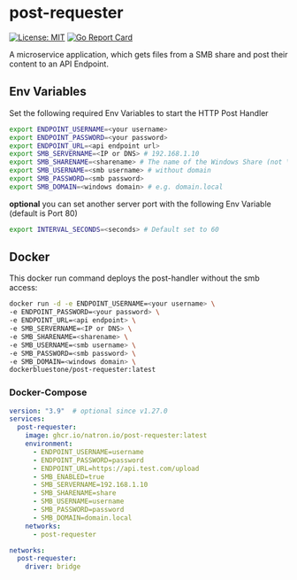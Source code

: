 # post-requester

[![License: MIT](https://img.shields.io/badge/License-MIT-yellow.svg)](https://opensource.org/licenses/MIT)
[![Go Report Card](https://goreportcard.com/badge/github.com/bluestoneag/post-requester)](https://goreportcard.com/report/github.com/bluestoneag/post-requester)

A microservice application, which gets files from a SMB share and post their content to an API Endpoint.

## Env Variables
Set the following required Env Variables to start the HTTP Post Handler
```bash
export ENDPOINT_USERNAME=<your username>
export ENDPOINT_PASSWORD=<your password>
export ENDPOINT_URL=<api endpoint url>
export SMB_SERVERNAME=<IP or DNS> # 192.168.1.10
export SMB_SHARENAME=<sharename> # The name of the Windows Share (not \\192.168.1.10\share, only share)
export SMB_USERNAME=<smb username> # without domain
export SMB_PASSWORD=<smb password>
export SMB_DOMAIN=<windows domain> # e.g. domain.local
```
**optional** you can set another server port with the following Env Variable (default is Port 80)
```bash
export INTERVAL_SECONDS=<seconds> # Default set to 60
```

## Docker

This docker run command deploys the post-handler without the smb access:
```bash
docker run -d -e ENDPOINT_USERNAME=<your username> \
-e ENDPOINT_PASSWORD=<your password> \
-e ENDPOINT_URL=<api endpoint> \
-e SMB_SERVERNAME=<IP or DNS> \
-e SMB_SHARENAME=<sharename> \
-e SMB_USERNAME=<smb username> \
-e SMB_PASSWORD=<smb password> \
-e SMB_DOMAIN=<windows domain> \
dockerbluestone/post-requester:latest
```

### Docker-Compose
```yaml
version: "3.9"  # optional since v1.27.0
services:
  post-requester:
    image: ghcr.io/natron.io/post-requester:latest
    environment:
      - ENDPOINT_USERNAME=username
      - ENDPOINT_PASSWORD=password
      - ENDPOINT_URL=https://api.test.com/upload
      - SMB_ENABLED=true
      - SMB_SERVERNAME=192.168.1.10
      - SMB_SHARENAME=share
      - SMB_USERNAME=username
      - SMB_PASSWORD=password
      - SMB_DOMAIN=domain.local
    networks: 
      - post-requester

networks:
  post-requester:
    driver: bridge
```

